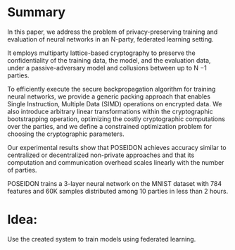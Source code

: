 # Summary
In this paper, we address the problem of privacy-preserving training and evaluation of neural networks in an N-party, federated learning setting. 

It employs multiparty lattice-based cryptography to preserve the confidentiality of the training data, the model, and the evaluation data, under a passive-adversary model and collusions between up to N −1 parties.

To efficiently execute the secure backpropagation algorithm for training neural networks, we provide a generic packing approach that enables Single Instruction, Multiple Data (SIMD) operations on encrypted data. We also introduce arbitrary linear transformations within the cryptographic bootstrapping operation, optimizing the costly cryptographic computations over the parties, and we define a constrained optimization problem for choosing the cryptographic parameters. 

Our experimental results show that POSEIDON achieves accuracy similar to centralized or decentralized non-private approaches and that its computation and communication overhead scales linearly with the number of parties. 

POSEIDON trains a 3-layer neural network on the MNIST dataset with 784 features and 60K samples distributed among 10 parties in less than 2 hours.

# Idea: 
Use the created system to train models using federated learning.